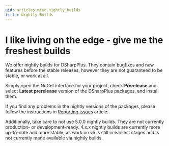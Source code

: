 ```yaml
---
uid: articles.misc.nightly_builds
title: Nightly Builds
---
```


# I like living on the edge - give me the freshest builds

We offer nightly builds for DSharpPlus. They contain bugfixes and new features before the stable releases, however they
are not guaranteed to be stable, or work at all.

Simply open the NuGet interface for your project, check **Prerelease** and select **Latest prerelease** version of
the DSharpPlus packages, and install them.

If you find any problems in the nightly versions of the packages, please follow the instructions in
[Reporting issues][0] article.

Additionally, take care to not use 5.0.0 nightly builds. They are not currently production- or development-ready.
4.x.x nightly builds are currently more up-to-date and more stable, as work on v5 is still in earliest stages and is not
currently made available via nightly builds.

<!-- LINKS -->
[0]: xref:articles.misc.reporting_issues
